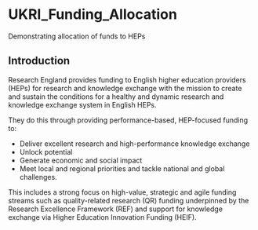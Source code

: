 # UKRI_Funding_Allocation
Demonstrating allocation of funds to HEPs 


## Introduction
Research England provides funding to English higher education providers (HEPs) for research and knowledge exchange with the mission to create and sustain the conditions for a healthy and dynamic research and knowledge exchange system in English HEPs.

They do this through providing performance-based, HEP-focused funding to:

- Deliver excellent research and high-performance knowledge exchange
- Unlock potential
- Generate economic and social impact
- Meet local and regional priorities and tackle national and global challenges.

This includes a strong focus on high-value, strategic and agile funding streams such as quality-related research (QR) funding underpinned by the Research Excellence Framework (REF) and support for knowledge exchange via Higher Education Innovation Funding (HEIF).
